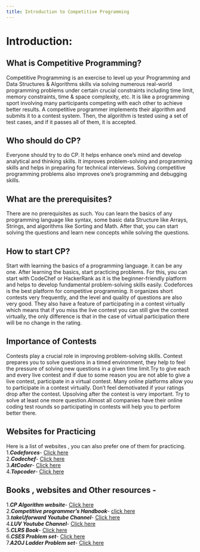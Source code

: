```yaml
---
title: Introduction to Competitive Programming
---
```


# Introduction:

## What is Competitive Programming?

Competitive Programming is an exercise to level up your Programming and Data Structures & Algorithms skills via solving numerous real-world programming problems under certain crucial constraints including time limit, memory constraints, time & space complexity,  etc. It is like a programming sport involving many participants competing with each other to achieve better results. A competitive programmer implements their algorithm and submits it to a contest system. Then, the algorithm is tested using a set of test cases, and if it passes all of them, it is accepted.

## Who should do CP?

Everyone should try to do CP. It helps enhance one’s mind and develop analytical and thinking skills. It improves problem-solving and programming skills and helps in preparing for technical interviews. Solving competitive programming problems also improves one’s programming and debugging skills.

## What are the prerequisites?

There are no prerequisites as such. You can learn the basics of any programming language like syntax, some basic data Structure like Arrays, Strings, and algorithms like Sorting and Math. After that, you can start solving the questions and learn new concepts while solving the questions.

## How to start CP?

Start with learning the basics of a programming language. it can be any one. After learning the basics, start practicing problems. For this, you can start with CodeChef or HackerRank as it is the beginner-friendly platform and helps to develop fundamental problem-solving skills easily.
Codeforces is the best platform for competitive programming. It organizes short contests very frequently, and the level and quality of questions are also very good. They also have a feature of participating in a contest virtually which means that if you miss the live contest you can still give the contest virtually, the only difference is that in the case of virtual participation there will be no change in the rating.

## Importance of Contests

Contests play a crucial role in improving problem-solving skills. Contest prepares you to solve questions in a timed environment, they help to feel the pressure of solving new questions in a given time limit.Try to give each and every live contest and if due to some reason you are not able to give a live contest, participate in a virtual contest. Many online platforms allow you to participate in a contest virtually. Don’t feel demotivated if your ratings drop after the contest. Upsolving after the contest is very important. Try to solve at least one more question.Almost all companies have their online coding test rounds so participating in contests will help you to perform better there.

## Websites for Practicing

Here is a list of websites , you can also prefer one of them for practicing.
<br>
1.***Codeforces***- <a href="https://codeforces.com/">Click here</a>
<br>
2.***Codechef***- <a href="https://www.codechef.com/">Click here</a>
<br>
3.***AtCoder***- <a href="https://atcoder.jp/">Click here</a>
<br>
4.***Topcoder***- <a href="https://www.topcoder.com/">Click here</a>
<br>

## Books , websites and Other resources -

1.***CP Algorithm website***- <a href="https://edutechlearners.com/download/Introduction_to_algorithms-3rd%20Edition.pdf">Click here</a>
<br>
2.***Competitive programmer’s Handbook***- <a href="https://cses.fi/book/book.pdf">click here</a>
<br>
3.***takeUforward Youtube Channel***- <a href="https://www.youtube.com/c/takeUforward">Click here</a>
<br>
4.***LUV Youtube Channel***- <a href="https://www.youtube.com/@iamluv">Click here</a>
<br>
5.***CLRS Book***- <a href="https://edutechlearners.com/download/Introduction_to_algorithms-3rd%20Edition.pdf">Click here</a>
<br>
6.***CSES Problem set***- <a href="https://cses.fi/problemset/">Click here</a>
<br>
7.***A2OJ Ladder Problem set***- <a href="https://earthshakira.github.io/a2oj-clientside/server/Ladders.html">Click here</a> 
